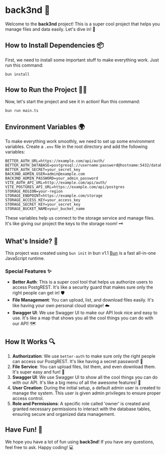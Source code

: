 # back3nd 🎉

Welcome to the **back3nd** project! This is a super cool project that helps you manage files and data easily. Let's dive in! 🚀

## How to Install Dependencies 📦

First, we need to install some important stuff to make everything work. Just run this command:

```bash
bun install
```

## How to Run the Project 🏃‍♂️

Now, let's start the project and see it in action! Run this command:

```bash
bun run main.ts
```

## Environment Variables 🌍

To make everything work smoothly, we need to set up some environment variables. Create a `.env` file in the root directory and add the following variables:

```plaintext
BETTER_AUTH_URL=https://example.com/api/auth/
BETTER_AUTH_DATABASE=postgresql://username:password@hostname:5432/database
BETTER_AUTH_SECRET=your_secret_key
BACK3ND_ADMIN_USER=admin@example.com
BACK3ND_ADMIN_PASSWORD=your_admin_password
VITE_AUTH_API_URL=http://example.com/api/auth/
VITE_POSTGRES_API_URL=https://example.com/api/postgres
STORAGE_REGION=your-region
STORAGE_ENDPOINT=https://example.com/storage
STORAGE_ACCESS_KEY=your_access_key
STORAGE_SECRET_KEY=your_secret_key
STORAGE_BUCKET_NAME=your_bucket_name
```

These variables help us connect to the storage service and manage files. It's like giving our project the keys to the storage room! 🗝️

## What's Inside? 🧐

This project was created using `bun init` in bun v1.1 [Bun](https://bun.sh) is a fast all-in-one JavaScript runtime.

### Special Features ✨

- **Better Auth**: This is a super cool tool that helps us authorize users to access PostgREST. It's like a security guard that makes sure only the right people can get in! 🛡️
- **File Management**: You can upload, list, and download files easily. It's like having your own personal cloud storage! ☁️
- **Swagger UI**: We use Swagger UI to make our API look nice and easy to use. It's like a map that shows you all the cool things you can do with our API! 🗺️

## How It Works 🔍

1. **Authorization**: We use `better-auth` to make sure only the right people can access our PostgREST. It's like having a secret password! 🔑
2. **File Service**: You can upload files, list them, and even download them. It's super easy and fun! 📂
3. **Swagger UI**: We use Swagger UI to show all the cool things you can do with our API. It's like a big menu of all the awesome features! 📜
4. **User Creation**: During the initial setup, a default admin user is created to manage the system. This user is given admin privileges to ensure proper access control.
5. **Role and Permissions**: A specific role called 'owner' is created and granted necessary permissions to interact with the database tables, ensuring secure and organized data management.

## Have Fun! 🎉

We hope you have a lot of fun using **back3nd**! If you have any questions, feel free to ask. Happy coding! 💻
